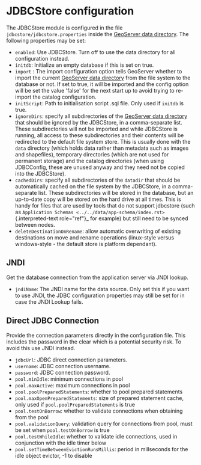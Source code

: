 # JDBCStore configuration

The JDBCStore module is configured in the file `jdbcstore/jdbcstore.properties` inside the [GeoServer data directory](../../datadirectory/index.md). The following properties may be set:

-   `enabled`: Use JDBCStore. Turn off to use the data directory for all configuration instead.
-   `initdb`: Initialize an empty database if this is set on true.
-   `import` : The import configuration option tells GeoServer whether to import the current [GeoServer data directory](../../datadirectory/index.md) from the file system to the database or not. If set to true, it will be imported and the config option will be set the value 'false' for the next start up to avoid trying to re-import the catalog configuration.
-   `initScript`: Path to initialisation script .sql file. Only used if `initdb` is true.
-   `ignoreDirs`: specify all subdirectories of the [GeoServer data directory](../../datadirectory/index.md) that should be ignored by the JDBCStore, in a comma-separate list. These subdirectories will not be imported and while JDBCStore is running, all access to these subdirectories and their contents will be redirected to the default file system store. This is usually done with the `data` directory (which holds data rather than metadata such as images and shapefiles), temporary directories (which are not used for permanent storage) and the catalog directories (when using JDBCConfig, these are unused anyway and they need not be copied into the JDBCStore).
-   `cachedDirs`: specify all subdirectories of the ``datadir`` that should be automatically cached on the file system by the JDBCStore, in a comma-separate list. These subdirectories will be stored in the database, but an up-to-date copy will be stored on the hard drive at all times. This is handy for files that are used by tools that do not support jdbcstore (such as `Application Schemas <../../data/app-schema/index.rst>`{.interpreted-text role="ref"}_ for example) but still need to be synced between nodes.
-   `deleteDestinationOnRename`: allow automatic overwriting of existing destinations on move and rename operations (linux-style versus windows-style - the default store is platform dependant).

## JNDI

Get the database connection from the application server via JNDI lookup.

-   `jndiName`: The JNDI name for the data source. Only set this if you want to use JNDI, the JDBC configuration properties may still be set for in case the JNDI Lookup fails.

## Direct JDBC Connection

Provide the connection parameters directly in the configuration file. This includes the password in the clear which is a potential security risk. To avoid this use JNDI instead.

-   `jdbcUrl`: JDBC direct connection parameters.
-   `username`: JDBC connection username.
-   `password`: JDBC connection password.
-   `pool.minIdle`: minimum connections in pool
-   `pool.maxActive`: maximum connections in pool
-   `pool.poolPreparedStatements`: whether to pool prepared statements
-   `pool.maxOpenPreparedStatements`: size of prepared statement cache, only used if `pool.poolPreparedStatements` is true
-   `pool.testOnBorrow`: whether to validate connections when obtaining from the pool
-   `pool.validationQuery`: validation query for connections from pool, must be set when `pool.testOnBorrow` is true
-   `pool.testWhileIdle`: whether to validate idle connections, used in conjunction with the idle timer below
-   `pool.setTimeBetweenEvictionRunsMillis`: period in millseconds for the idle object evictor, -1 to disable
